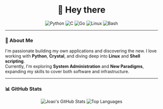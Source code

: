 <!-- Header -->
<h1 align="center">👋 Hey there</h1>

<!-- Tech Badges -->
<p align="center">
  <img src="https://img.shields.io/badge/Code-Python-informational?style=flat&logo=python&logoColor=white&color=3776AB" alt="Python">
  <img src="https://img.shields.io/badge/Code-Crystal-informational?style=flat&logo=crystal&logoColor=white&color=800080" alt="C">
  <img src="https://img.shields.io/badge/Code-Go-informational?style=flat&logo=go&logoColor=white&color=00ADD8" alt="Go">
  <img src="https://img.shields.io/badge/OS-Linux-informational?style=flat&logo=linux&logoColor=white&color=FCC624" alt="Linux">
  <img src="https://img.shields.io/badge/Shell-Bash-informational?style=flat&logo=gnu-bash&logoColor=white&color=4EAA25" alt="Bash">
</p>

<hr>

<!-- About Me Section -->
### 🚀 About Me  
I'm passionate building my own applications and discovering the new. I love working with **Python**, **Crystal**, and diving deep into **Linux** and **Shell scripting**.  
Currently, I'm exploring **System Administration** and **New Paradigms**, expanding my skills to cover both software and infrastructure.

---

<!-- GitHub Stats -->
### 📊 GitHub Stats
<p align="center">
  <img src="https://github-readme-stats.vercel.app/api?username=jean0t&rank_icon=github&show_icons=true&theme=github_dark" alt="Joao's GitHub Stats" />
  <img src="https://github-readme-stats.vercel.app/api/top-langs/?username=jean0t&layout=compact&langs_count=4&theme=github_dark&size_weight=0.2&count_weight=0.8&hide=mako,powershell,cython,makefile,vim%20script,batchfile,css,c,assembly,html,javascript,C%2B%2B" alt="Top Languages" />
</p>
